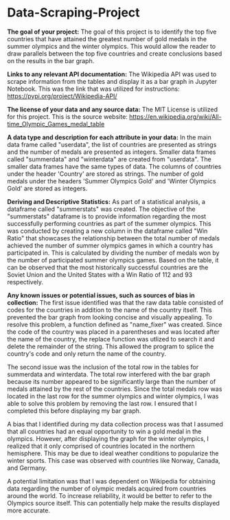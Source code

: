 # Data-Scraping-Project


**The goal of your project:**
The goal of this project is to identify the top five countries that have attained the greatest number of gold medals in the summer olympics and the winter olympics. 
This would allow the reader to draw parallels between the top five countries and create conclusions based on the results in the bar graph.


**Links to any relevant API documentation:**
The Wikipedia API was used to scrape information from the tables and display it as a bar graph in Jupyter Notebook. 
This was the link that was utilized for instructions: https://pypi.org/project/Wikipedia-API/


**The license of your data and any source data:**
The MIT License is utilized for this project. This is the source website: https://en.wikipedia.org/wiki/All-time_Olympic_Games_medal_table


**A data type and description for each attribute in your data:**
In the main data frame called "userdata", the list of countries are presented as strings and the number of medals are presented as integers.
Smaller data frames called "summerdata" and "winterdata" are created from "userdata". The smaller data frames have the same types of data. The columns of countries under the header 'Country' are stored as strings. The number of gold medals under the headers 'Summer Olympics Gold' and 'Winter Olympics Gold' are stored as integers.

**Deriving and Descriptive Statistics:**
As part of a statistical analysis, a dataframe called "summerstats" was created. The objective of the "summerstats" dataframe is to provide information regarding the most successfully performing countries as part of the summer olympics. This was conducted by creating a new column in the dataframe called "Win Ratio" that showcases the relationship between the total number of medals achieved the number of summer olympics games in which a country has participated in. This is calculated by dividing the number of medals won by the number of participated summer olympics games. Based on the table, it can be observed that the most historically successful countries are the Soviet Union and the United States with a Win Ratio of 112 and 93 respectively.

**Any known issues or potential issues, such as sources of bias in collection:**
The first issue identified was that the raw data table consisted of codes for the countries in addition to the name of the country itself. This prevented the bar graph from looking concise and visually appealing. To resolve this problem, a function defined as "name_fixer" was created. Since the code of the country was placed in a parentheses and was located after the name of the country, the replace function was utlized to search it and delete the remainder of the string. This allowed the program to splice the country's code and only return the name of the country. 

The second issue was the inclusion of the total row in the tables for summerdata and winterdata. The total row interfered with the bar graph because its number appeared to be significantly large than the number of medals attained by the rest of the countries. Since the total medals row was located in the last row for the summer olympics and winter olympics, I was able to solve this problem by removing the last row. I ensured that I completed this before displaying my bar graph.  

A bias that I identified during my data collection process was that I assumed that all countries had an equal opportunity to win a gold medal in the olympics. However, after displaying the graph for the winter olympics, I realized that it only comprised of countries located in the northern hemisphere. This may be due to ideal weather conditions to popularize the winter sports. This case was observed with countries like Norway, Canada, and Germany. 

A potential limitation was that I was dependent on Wikipedia for obtaining data regarding the number of olympic medals acquired from countries around the world. To increase reliability, it would be better to refer to the Olympics source itself. This can potentially help make the results displayed more accurate. 
